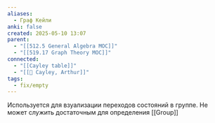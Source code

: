 ```yaml
---
aliases:
  - Граф Кейли
anki: false
created: 2025-05-10 13:07
parent:
  - "[[512.5 General Algebra MOC]]"
  - "[[519.17 Graph Theory MOC]]"
connected:
  - "[[Cayley table]]"
  - "[[👤 Cayley, Arthur]]"
tags:
  - fix/empty
---
```


Используется для взуализации переходов состояний в группе. Не может служить достаточным для определения [[Group]]

